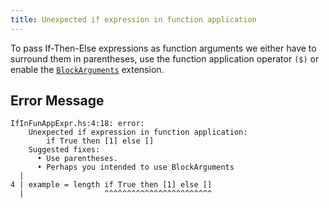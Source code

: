 ```yaml
---
title: Unexpected if expression in function application
---
```


To pass If-Then-Else expressions as function arguments we either have to surround them in parentheses,
use the function application operator `($)` or enable the [`BlockArguments`](https://ghc.gitlab.haskell.org/ghc/doc/users_guide/exts/block_arguments.html#extension-BlockArguments) extension.

## Error Message
```
IfInFunAppExpr.hs:4:18: error:
    Unexpected if expression in function application:
        if True then [1] else []
    Suggested fixes:
      • Use parentheses.
      • Perhaps you intended to use BlockArguments
  |
4 | example = length if True then [1] else []
  |                  ^^^^^^^^^^^^^^^^^^^^^^^^
```
